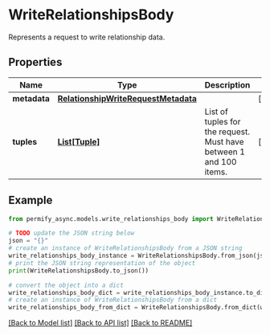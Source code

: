 # WriteRelationshipsBody

Represents a request to write relationship data.

## Properties

Name | Type | Description | Notes
------------ | ------------- | ------------- | -------------
**metadata** | [**RelationshipWriteRequestMetadata**](RelationshipWriteRequestMetadata.md) |  | [optional] 
**tuples** | [**List[Tuple]**](Tuple.md) | List of tuples for the request. Must have between 1 and 100 items. | [optional] 

## Example

```python
from permify_async.models.write_relationships_body import WriteRelationshipsBody

# TODO update the JSON string below
json = "{}"
# create an instance of WriteRelationshipsBody from a JSON string
write_relationships_body_instance = WriteRelationshipsBody.from_json(json)
# print the JSON string representation of the object
print(WriteRelationshipsBody.to_json())

# convert the object into a dict
write_relationships_body_dict = write_relationships_body_instance.to_dict()
# create an instance of WriteRelationshipsBody from a dict
write_relationships_body_from_dict = WriteRelationshipsBody.from_dict(write_relationships_body_dict)
```
[[Back to Model list]](../README.md#documentation-for-models) [[Back to API list]](../README.md#documentation-for-api-endpoints) [[Back to README]](../README.md)


